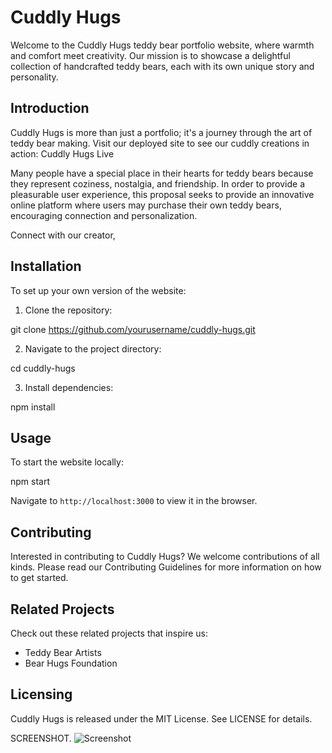 # Cuddly Hugs

Welcome to the Cuddly Hugs teddy bear portfolio website, where warmth and comfort meet creativity. Our mission is to showcase a delightful collection of handcrafted teddy bears, each with its own unique story and personality. 

## Introduction

Cuddly Hugs is more than just a portfolio; it's a journey through the art of teddy bear making. Visit our deployed site to see our cuddly creations in action: Cuddly Hugs Live

Many people have a special place in their hearts for teddy bears because they represent coziness, nostalgia, and friendship. In order to provide a pleasurable user experience, this proposal seeks to provide an innovative online platform where users may purchase their own teddy bears, encouraging connection and personalization.

Connect with our creator, 

## Installation

To set up your own version of the website:

1. Clone the repository:

git clone https://github.com/yourusername/cuddly-hugs.git

2. Navigate to the project directory:

cd cuddly-hugs

3. Install dependencies:

npm install


## Usage

To start the website locally:


npm start


Navigate to `http://localhost:3000` to view it in the browser.

## Contributing

Interested in contributing to Cuddly Hugs? We welcome contributions of all kinds. Please read our Contributing Guidelines for more information on how to get started.

## Related Projects

Check out these related projects that inspire us:
- Teddy Bear Artists
- Bear Hugs Foundation

## Licensing

Cuddly Hugs is released under the MIT License. See LICENSE for details.







SCREENSHOT.
![Screenshot](https://github.com/AnnKamau/cuddly-hugs/assets/137866952/cede081e-b26d-45d3-807f-113c8ffc2356)

